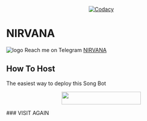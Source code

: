 <p align="center">
    <a href="https://app.codacy.com/manual/mr-dark-prince/alexasongbot/dashboard"> <img src="https://img.shields.io/codacy/grade/4d58f2a402b54aed8a7d95f7add45a81?color=brightgreen&logo=codacy&logoColor=green&style=for-the-badge" alt="Codacy" /></a>
</p>

# NIRVANA
![logo](https://telegra.ph/file/b7d84686aef672e960cce.jpg)
Reach me on Telegram [NIRVANA](http://t.me/pikachu_musicbot)

## How To Host
The easiest way to deploy this Song Bot
<p align="center"><a href="https://heroku.com/deploy?template=https://github.com/Halloworlhh/test"> <img src="https://img.shields.io/badge/Deploy%20To%20Heroku-blueviolet?style=for-the-badge&logo=heroku" width="210" height="34.45"/></a></p>
### VISIT AGAIN 
